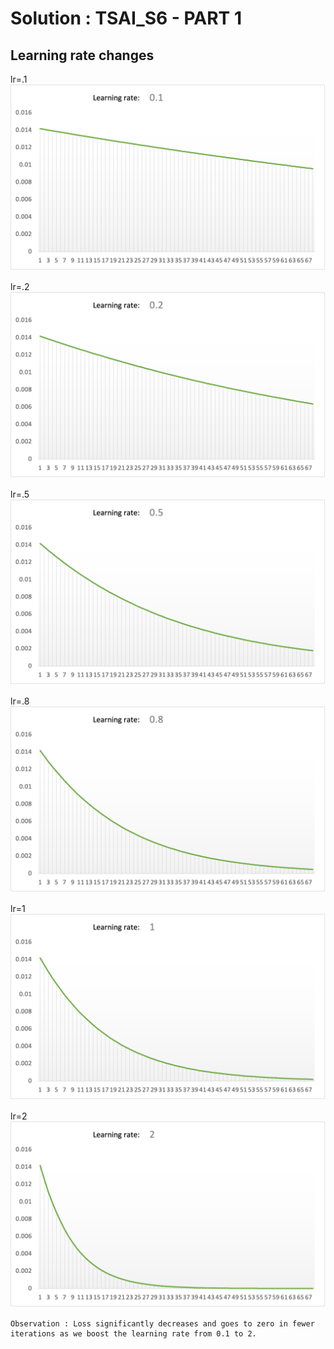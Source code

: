 # Solution : TSAI_S6 - PART 1

## Learning rate changes
lr=.1<br>
![image](https://github.com/bijonguha/tsai-bijon/blob/main/images/lr_0.1.png)

lr=.2<br>
![image](https://github.com/bijonguha/tsai-bijon/blob/main/images/l_0.2.png)

lr=.5<br>
![image](https://github.com/bijonguha/tsai-bijon/blob/main/images/lr_0.5.png)

lr=.8<br>
![image](https://github.com/bijonguha/tsai-bijon/blob/main/images/lr_0.8.png)

lr=1<br>
![image](https://github.com/bijonguha/tsai-bijon/blob/main/images/lr_1.png)

lr=2<br>
![image](https://github.com/bijonguha/tsai-bijon/blob/main/images/lr_2.png)

```
Observation : Loss significantly decreases and goes to zero in fewer iterations as we boost the learning rate from 0.1 to 2.
```